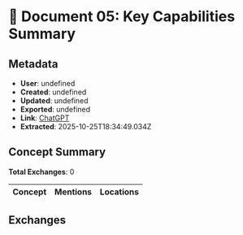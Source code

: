 # **📘 Document 05: Key Capabilities Summary**

## Metadata

- **User**: undefined
- **Created**: undefined
- **Updated**: undefined
- **Exported**: undefined
- **Link**: [ChatGPT](undefined)
- **Extracted**: 2025-10-25T18:34:49.034Z

## Concept Summary

**Total Exchanges**: 0

| Concept | Mentions | Locations |
|---------|----------|----------|

## Exchanges

